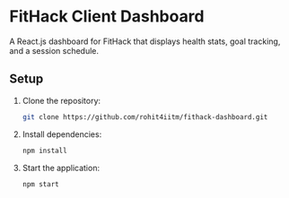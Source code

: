 # FitHack Client Dashboard

A React.js dashboard for FitHack that displays health stats, goal tracking, and a session schedule.

## Setup

1. Clone the repository:
   ```bash
   git clone https://github.com/rohit4iitm/fithack-dashboard.git
   ```
2. Install dependencies:
   ```bash
   npm install
   ```
3. Start the application:
   ```bash
   npm start
   ```